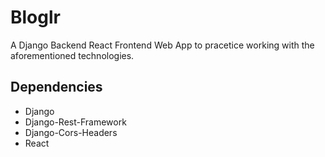 # Bloglr
A Django Backend React Frontend Web App to pracetice working with the aforementioned technologies.

## Dependencies
* Django
* Django-Rest-Framework
* Django-Cors-Headers
* React
